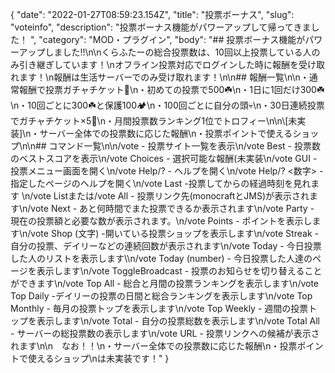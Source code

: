 {
  "date": "2022-01-27T08:59:23.154Z",
  "title": "投票ボーナス",
  "slug": "voteinfo",
  "description": "投票ボーナス機能がパワーアップして帰ってきました！ ",
  "category": "MOD・プラグイン",
  "body": "## 投票ボーナス機能がパワーアップしました!!\n\nくらふたーの総合投票数は、10回以上投票している人のみ引き継ぎしています！\nオフライン投票対応でログインした時に報酬を受け取れます！\n報酬は生活サーバーでのみ受け取れます！\n\n## 報酬一覧\n\n・通常報酬で投票ガチャチケット🎫\n・初めての投票で500﻿☘️\n・1日に1回だけ300﻿☘️　\n・10回ごとに300﻿☘️と保護100🏕️﻿\n・100回ごとに自分の頭💀\n・30日連続投票でガチャチケット×5🎫\n・月間投票数ランキング1位でトロフィー\n\n\\[未実装]\n・サーバー全体での投票数に応じた報酬\n・投票ポイントで使えるショップ\n\n## コマンド一覧\n\n/vote - 投票サイト一覧を表示\n/vote Best - 投票数のベストスコアを表示\n/vote Choices - 選択可能な報酬(未実装\n/vote GUI - 投票メニュー画面を開く\n/vote Help/? - ヘルプを開く\n/vote Help/? <数字> - 指定したページのヘルプを開く\n/vote Last -投票してからの経過時刻を見れます \n/vote Listまたは/vote All - 投票リンク先(monocraftとJMS)が表示されます\n/vote Next - あと何時間でまた投票できるか表示されます\n/vote Party - 現在の投票額と必要な数が表示されます。\n/vote Points - ポイントを表示します\n/vote Shop (文字) -開いている投票ショップを表示します\n/vote Streak - 自分の投票、デイリーなどの連続回数が表示されます\n/vote Today - 今日投票した人のリストを表示します\\\n/vote Today (number) - 今日投票した人達のページを表示します\n/vote ToggleBroadcast - 投票のお知らせを切り替えることができます\n/vote Top All - 総合と月間の投票ランキングを表示します\n/vote Top Daily -デイリーの投票の日間と総合ランキングを表示します\n/vote Top Monthly - 毎月の投票トップを表示します\n/vote Top Weekly - 週間の投票トップを表示します\n/vote Total - 自分の投票総数を表示します\n/vote Total All - サーバーの総投票数の表示します\n/vote URL - 投票リンクへの候補が表示されます\n\n　なお！！\n・サーバー全体での投票数に応じた報酬\n・投票ポイントで使えるショップ\nは未実装です！"
}